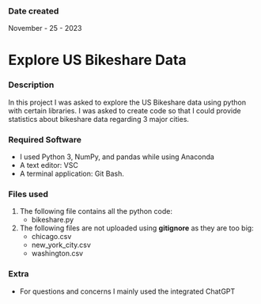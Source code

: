 ### Date created
November - 25 - 2023

# Explore US Bikeshare Data

### Description
In this project I was asked to explore the US Bikeshare data using python with certain libraries. I was asked to create code so that I could provide statistics about bikeshare data regarding 3 major cities.

### Required Software
* I used Python 3, NumPy, and pandas while using Anaconda
* A text editor: VSC
* A terminal application: Git Bash.

### Files used
1. The following file contains all the python code:
   * bikeshare.py	
2. The following files are not uploaded using **gitignore** as they are too big:
   * chicago.csv
   * new_york_city.csv
   * washington.csv

### Extra
* For questions and concerns I mainly used the integrated ChatGPT
